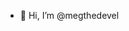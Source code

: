 - 👋 Hi, I’m @megthedevel


<!---
megthedevel/megthedevel is a ✨ special ✨ repository because its `README.md` (this file) appears on your GitHub profile.
You can click the Preview link to take a look at your changes.
--->
